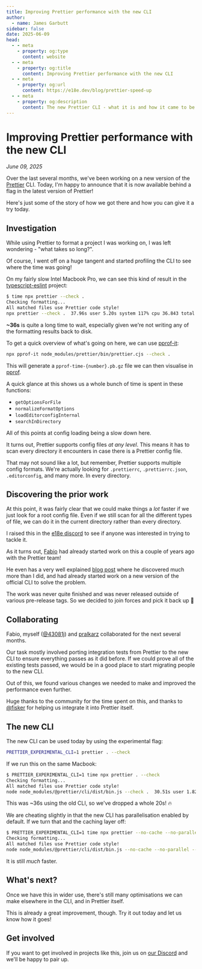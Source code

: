 ```yaml
---
title: Improving Prettier performance with the new CLI
author:
  - name: James Garbutt
sidebar: false
date: 2025-06-09
head:
  - - meta
    - property: og:type
      content: website
  - - meta
    - property: og:title
      content: Improving Prettier performance with the new CLI
  - - meta
    - property: og:url
      content: https://e18e.dev/blog/prettier-speed-up
  - - meta
    - property: og:description
      content: The new Prettier CLI - what it is and how it came to be.
---
```


# Improving Prettier performance with the new CLI

_June 09, 2025_

Over the last several months, we've been working on a new version of the [Prettier](https://github.com/prettier/prettier/) CLI. Today, I'm happy to announce that it is now available behind a flag in the latest version of Prettier!

Here's just some of the story of how we got there and how you can give it a try today.

## Investigation

While using Prettier to format a project I was working on, I was left wondering - "what takes so long?".

Of course, I went off on a huge tangent and started profiling the CLI to see where the time was going!

On my fairly slow Intel Macbook Pro, we can see this kind of result in the [typescript-eslint](https://github.com/typescript-eslint/typescript-eslint/) project:

```sh
$ time npx prettier --check .
Checking formatting...
All matched files use Prettier code style!
npx prettier --check .  37.96s user 5.20s system 117% cpu 36.843 total
```

**~36s** is quite a long time to wait, especially given we're not writing any of the formatting results back to disk.

To get a quick overview of what's going on here, we can use [pprof-it](https://github.com/jakebailey/pprof-it):

```sh
npx pprof-it node_modules/prettier/bin/prettier.cjs --check .
```

This will generate a `pprof-time-{number}.pb.gz` file we can then visualise in [pprof](https://github.com/google/pprof).

A quick glance at this shows us a whole bunch of time is spent in these functions:

- `getOptionsForFile`
- `normalizeFormatOptions`
- `loadEditorconfigInternal`
- `searchInDirectory`

All of this points at config loading being a slow down here.

It turns out, Prettier supports config files _at any level_. This means it has to scan every directory it encounters in case there is a Prettier config file.

That may not sound like a lot, but remember, Prettier supports multiple config formats. We're actually looking for `.prettierrc`, `.prettierrc.json`, `.editorconfig`, and many more. In every directory.

## Discovering the prior work

At this point, it was fairly clear that we could make things a _lot_ faster if we just look for a root config file. Even if we still scan for all the different types of file, we can do it in the current directory rather than every directory.

I raised this in the [e18e discord](https://chat.e18e.dev) to see if anyone was interested in trying to tackle it.

As it turns out, [Fabio](https://bsky.app/profile/fabiospampinato.bsky.social) had already started work on this a couple of years ago with the Prettier team!

He even has a very well explained [blog post](https://prettier.io/blog/2023/11/30/cli-deep-dive) where he discovered much more than I did, and had already started work on a new version of the official CLI to solve the problem.

The work was never quite finished and was never released outside of various pre-release tags. So we decided to join forces and pick it back up :tada:

## Collaborating

Fabio, myself ([@43081j](https://bsky.app/profile/43081j.com)) and [pralkarz](https://github.com/pralkarz) collaborated for the next several months.

Our task mostly involved porting integration tests from Prettier to the new CLI to ensure everything passes as it did before. If we could prove all of the existing tests passed, we would be in a good place to start migrating people to the new CLI.

Out of this, we found various changes we needed to make and improved the performance even further.

Huge thanks to the community for the time spent on this, and thanks to [@fisker](https://github.com/fisker) for helping us integrate it into Prettier itself.

## The new CLI

The new CLI can be used today by using the experimental flag:

```sh
PRETTIER_EXPERIMENTAL_CLI=1 prettier . --check
```

If we run this on the same Macbook:

```sh
$ PRETTIER_EXPERIMENTAL_CLI=1 time npx prettier . --check
Checking formatting...
All matched files use Prettier code style!
node node_modules/@prettier/cli/dist/bin.js --check .  30.51s user 1.82s system 208% cpu 15.494 total
```

This was ~36s using the old CLI, so we've dropped a whole 20s! :fire:

We are cheating slightly in that the new CLI has parallelisation enabled by default. If we turn that and the caching layer off:

```sh
$ PRETTIER_EXPERIMENTAL_CLI=1 time npx prettier --no-cache --no-parallel --check .
Checking formatting...
All matched files use Prettier code style!
node node_modules/@prettier/cli/dist/bin.js --no-cache --no-parallel --check   22.44s user 1.80s system 145% cpu 16.687 total
```

It is still _much_ faster.

## What's next?

Once we have this in wider use, there's still many optimisations we can make elsewhere in the CLI, and in Prettier itself.

This is already a great improvement, though. Try it out today and let us know how it goes!

## Get involved

If you want to get involved in projects like this, join us on [our Discord](https://chat.e18e.dev) and we'll be happy to pair up.
